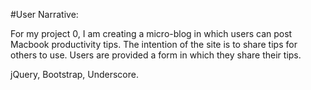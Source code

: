 #User Narrative:

For my project 0, I am creating a micro-blog in which users can post Macbook productivity tips.  The intention of the site is to share tips for others to use. Users are provided a form in which they share their tips. 

jQuery, Bootstrap, Underscore. 